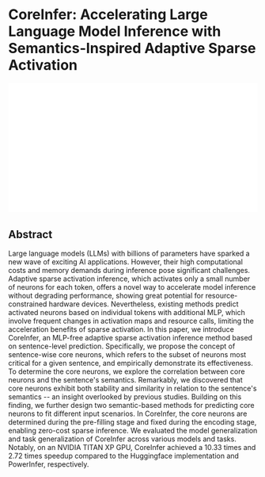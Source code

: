 # CoreInfer: Accelerating Large Language Model Inference with Semantics-Inspired Adaptive Sparse Activation

<p align="center">
<img src="../../blank.jpg" width="600" title="blank">
</p>

## Abstract

Large language models (LLMs) with billions of parameters have sparked a new
wave of exciting AI applications. However, their high computational costs and
memory demands during inference pose significant challenges. Adaptive sparse
activation inference, which activates only a small number of neurons for each
token, offers a novel way to accelerate model inference without degrading
performance, showing great potential for resource-constrained hardware devices.
Nevertheless, existing methods predict activated neurons based on individual
tokens with additional MLP, which involve frequent changes in activation maps
and resource calls, limiting the acceleration benefits of sparse activation. In
this paper, we introduce CoreInfer, an MLP-free adaptive sparse activation
inference method based on sentence-level prediction. Specifically, we propose
the concept of sentence-wise core neurons, which refers to the subset of
neurons most critical for a given sentence, and empirically demonstrate its
effectiveness. To determine the core neurons, we explore the correlation
between core neurons and the sentence's semantics. Remarkably, we discovered
that core neurons exhibit both stability and similarity in relation to the
sentence's semantics -- an insight overlooked by previous studies. Building on
this finding, we further design two semantic-based methods for predicting core
neurons to fit different input scenarios. In CoreInfer, the core neurons are
determined during the pre-filling stage and fixed during the encoding stage,
enabling zero-cost sparse inference. We evaluated the model generalization and
task generalization of CoreInfer across various models and tasks. Notably, on
an NVIDIA TITAN XP GPU, CoreInfer achieved a 10.33 times and 2.72 times speedup
compared to the Huggingface implementation and PowerInfer, respectively.
